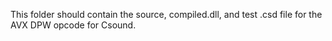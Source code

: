 This folder should contain the source, compiled.dll, and test .csd file for the AVX DPW opcode for Csound.
